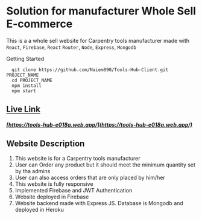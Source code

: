 # Solution for manufacturer Whole Sell E-commerce

This is a a whole sell website for Carpentry tools manufacturer made with `React`, `Firebase`, `React` `Router`, `Node`, `Express`, `Mongodb`

Getting Started

```
  git clone https://github.com/Naiem890/Tools-Hub-Client.git PROJECT_NAME
  cd PROJECT_NAME
  npm install
  npm start
```

## [Live Link](https://tools-hub-e018a.web.app/)

##### [https://tools-hub-e018a.web.app/](https://tools-hub-e018a.web.app/)

## Website Description

<ol>
  <li>This website is for a Carpentry tools manufacturer</li>
  <li>User can Order any product but it should meet the minimum quantity set by tha admins</li>
  <li>User can also access orders that are only placed by him/her</li>
  <li>This website is fully responsive</li>
  <li>Implemented Firebase and JWT Authentication</li>
  <li>Website deployed in Firebase</li>
  <li>Website backend made with Express JS. Database is Mongodb and deployed in Heroku</li>
</ol>
